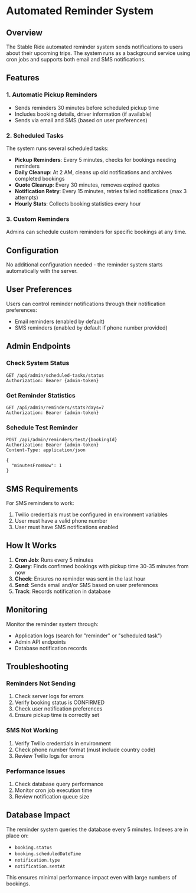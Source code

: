 # Automated Reminder System

## Overview

The Stable Ride automated reminder system sends notifications to users about their upcoming trips. The system runs as a background service using cron jobs and supports both email and SMS notifications.

## Features

### 1. Automatic Pickup Reminders
- Sends reminders 30 minutes before scheduled pickup time
- Includes booking details, driver information (if available)
- Sends via email and SMS (based on user preferences)

### 2. Scheduled Tasks
The system runs several scheduled tasks:

- **Pickup Reminders**: Every 5 minutes, checks for bookings needing reminders
- **Daily Cleanup**: At 2 AM, cleans up old notifications and archives completed bookings
- **Quote Cleanup**: Every 30 minutes, removes expired quotes
- **Notification Retry**: Every 15 minutes, retries failed notifications (max 3 attempts)
- **Hourly Stats**: Collects booking statistics every hour

### 3. Custom Reminders
Admins can schedule custom reminders for specific bookings at any time.

## Configuration

No additional configuration needed - the reminder system starts automatically with the server.

## User Preferences

Users can control reminder notifications through their notification preferences:
- Email reminders (enabled by default)
- SMS reminders (enabled by default if phone number provided)

## Admin Endpoints

### Check System Status
```
GET /api/admin/scheduled-tasks/status
Authorization: Bearer {admin-token}
```

### Get Reminder Statistics
```
GET /api/admin/reminders/stats?days=7
Authorization: Bearer {admin-token}
```

### Schedule Test Reminder
```
POST /api/admin/reminders/test/{bookingId}
Authorization: Bearer {admin-token}
Content-Type: application/json

{
  "minutesFromNow": 1
}
```

## SMS Requirements

For SMS reminders to work:
1. Twilio credentials must be configured in environment variables
2. User must have a valid phone number
3. User must have SMS notifications enabled

## How It Works

1. **Cron Job**: Runs every 5 minutes
2. **Query**: Finds confirmed bookings with pickup time 30-35 minutes from now
3. **Check**: Ensures no reminder was sent in the last hour
4. **Send**: Sends email and/or SMS based on user preferences
5. **Track**: Records notification in database

## Monitoring

Monitor the reminder system through:
- Application logs (search for "reminder" or "scheduled task")
- Admin API endpoints
- Database notification records

## Troubleshooting

### Reminders Not Sending
1. Check server logs for errors
2. Verify booking status is CONFIRMED
3. Check user notification preferences
4. Ensure pickup time is correctly set

### SMS Not Working
1. Verify Twilio credentials in environment
2. Check phone number format (must include country code)
3. Review Twilio logs for errors

### Performance Issues
1. Check database query performance
2. Monitor cron job execution time
3. Review notification queue size

## Database Impact

The reminder system queries the database every 5 minutes. Indexes are in place on:
- `booking.status`
- `booking.scheduledDateTime`
- `notification.type`
- `notification.sentAt`

This ensures minimal performance impact even with large numbers of bookings.